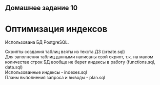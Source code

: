 ## Домашнее задание 10

# Оптимизация индексов

Использована БД PostgreSQL. 
 
Скрипты создания таблиц взяты из текста ДЗ (create.sql)  
Для заполнения таблиц данными написаны свой скрипт, т.к. на малом количестве строк БД вообще не берет индексы в работу (functions.sql, data.sql)  
Использованные индексы - indexes.sql  
Планы выполнения запроса и выводы - plan.sql